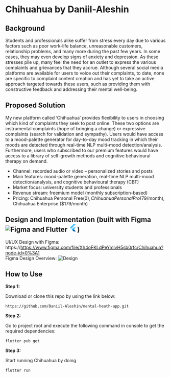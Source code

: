 # Chihuahua by Daniil-Aleshin

## Background 
Students and professionals alike suffer from stress every day due to various factors such as poor work-life balance, unreasonable customers, relationship problems, and many more during the past few years. In some cases, they may even develop signs of anxiety and depression. As these stresses pile up, many feel the need for an outlet to express the various complaints and grievances that they accrue. Although several social media platforms are available for users to voice out their complaints, to date, none are specific to complaint content creation and has yet to take an active approach targeted towards these users, such as providing them with constructive feedback and addressing their mental well-being. 

## Proposed Solution
My new platform called ‘Chihuahua’ provides flexibility to users in choosing which kind of complaints they seek to post online. These two options are instrumental complaints (hope of bringing a change) or expressive complaints (search for validation and sympathy). Users would have access to a mood-palette generator for day-to-day mood tracking in which their moods are detected through real-time NLP multi-mood detection/analysis. Furthermore, users who subscribed to our premium features would have access to a library of self-growth methods and cognitive behavioural therapy on demand. 
- Channel: recorded audio or video – personalized stories and posts 
- Main features: mood-palette generation, real-time NLP multi-mood detection/analysis, and cognitive behavioural therapy (CBT) 
- Market focus: university students and professionals 
- Revenue stream: freemium model (monthly subscription-based)  
- Pricing: Chihuahua Personal Free($0), Chihuahua Personal Pro ($79/month), Chihuahua Enterprise ($179/month) 

## Design and Implementation (built with Figma <img alt="Figma" width="26px" src="https://camo.githubusercontent.com/a86a8278da4c5b5a43330e1ea28e6ba050007a837128b5dff5b35d5ff0f1248a/68747470733a2f2f63646e2d696d616765732d312e6d656469756d2e636f6d2f6d61782f313630302f312a365867664443566e3831415958363858766432492d674032782e706e67"/> and Flutter <img  alt="Flutter" width="26px" src="https://raw.githubusercontent.com/github/explore/80688e429a7d4ef2fca1e82350fe8e3517d3494d/topics/flutter/flutter.png" />)

UI/UX Design with Figma: https://https://www.figma.com/file/Xh4oFKLdPeYmlvH5sb0rfc/Chihuahua?node-id=0%3A1 <br>
Figma Design Overview: ![Design](https://github.com/Daniil-Aleshin/whynot/blob/master/assets/images/allappScreens.png)    

## How to Use 

**Step 1:**

Download or clone this repo by using the link below:

```
https://github.com/Daniil-Aleshin/mental-heath-app.git
```

**Step 2:**

Go to project root and execute the following command in console to get the required dependencies: 

```
flutter pub get 
```

**Step 3:**

Start running Chihuahua by doing

```
flutter run
```
